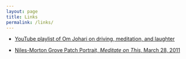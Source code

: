 ```yaml
---
layout: page
title: Links
permalink: /links/
---
```


* [YouTube playlist of Om Johari on driving, meditation, and laughter](https://www.youtube.com/playlist?list=PLWRmuRIHKYB-HOEOee15EGEEUucA2fpZL)

* [Niles-Morton Grove Patch Portrait, *Meditate on This*, March 28, 2011](http://patch.com/illinois/niles/patch-portrait-meditate-on-this)



